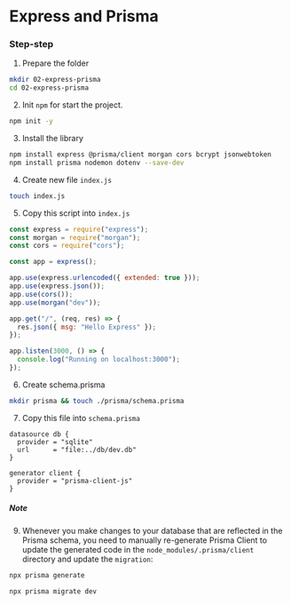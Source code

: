 # Express and Prisma

### Step-step

1. Prepare the folder

```sh
mkdir 02-express-prisma
cd 02-express-prisma
```

2. Init `npm` for start the project.

```sh
npm init -y
```

3. Install the library

```sh
npm install express @prisma/client morgan cors bcrypt jsonwebtoken
npm install prisma nodemon dotenv --save-dev
```

4. Create new file `index.js`

```sh
touch index.js
```

5. Copy this script into `index.js`

```js
const express = require("express");
const morgan = require("morgan");
const cors = require("cors");

const app = express();

app.use(express.urlencoded({ extended: true }));
app.use(express.json());
app.use(cors());
app.use(morgan("dev"));

app.get("/", (req, res) => {
  res.json({ msg: "Hello Express" });
});

app.listen(3000, () => {
  console.log("Running on localhost:3000");
});
```

6. Create schema.prisma

```sh
mkdir prisma && touch ./prisma/schema.prisma
```

7. Copy this file into `schema.prisma`

```prisma
datasource db {
  provider = "sqlite"
  url      = "file:../db/dev.db"
}

generator client {
  provider = "prisma-client-js"
}
```

##### Note

9. Whenever you make changes to your database that are reflected in the Prisma schema, you need to manually re-generate Prisma Client to update the generated code in the `node_modules/.prisma/client` directory and update the `migration`:

```sh
npx prisma generate
```

```sh
npx prisma migrate dev
```
